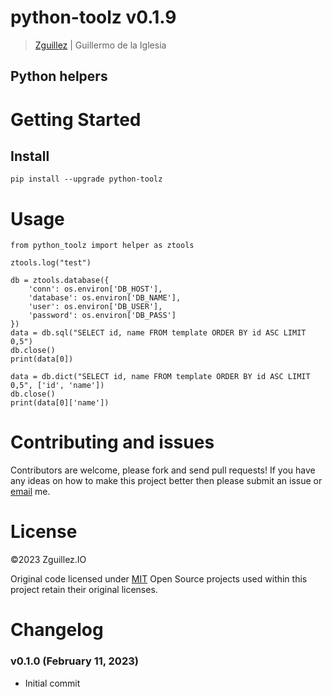 # python-toolz v0.1.9

> [Zguillez](https://zguillez.io) | Guillermo de la Iglesia

## Python helpers

# Getting Started

## Install

```
pip install --upgrade python-toolz
```

# Usage

```
from python_toolz import helper as ztools

ztools.log("test")
```

```
db = ztools.database({
    'conn': os.environ['DB_HOST'],
    'database': os.environ['DB_NAME'],
    'user': os.environ['DB_USER'],
    'password': os.environ['DB_PASS']
})
data = db.sql("SELECT id, name FROM template ORDER BY id ASC LIMIT 0,5")
db.close()
print(data[0])
```

```
data = db.dict("SELECT id, name FROM template ORDER BY id ASC LIMIT 0,5", ['id', 'name'])
db.close()
print(data[0]['name'])
```

# Contributing and issues

Contributors are welcome, please fork and send pull requests! If you have any ideas on how to make this project better
then please submit an issue or [email](mailto:guillermo@delaiglesia.email) me.

# License

©2023 Zguillez.IO

Original code licensed under [MIT](https://en.wikipedia.org/wiki/MIT_License) Open Source projects used within this
project retain their original licenses.

# Changelog

### v0.1.0 (February 11, 2023)

* Initial commit
